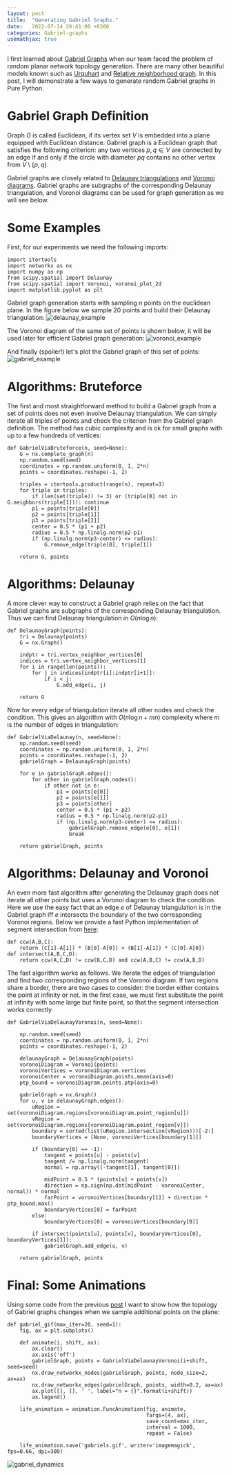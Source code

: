 ```yaml
---
layout: post
title:  "Generating Gabriel Graphs."
date:   2022-07-14 20:41:00 +0300
categories: Gabriel-graphs
usemathjax: true
---
```


I first learned about [Gabriel Graphs](https://en.wikipedia.org/wiki/Gabriel_graph) when our team faced the problem of random planar network topology generation. There are many other beautiful models known such as [Urquhart](https://en.wikipedia.org/wiki/Urquhart_graph) and [Relative neighborhood graph](https://en.wikipedia.org/wiki/Relative_neighborhood_graph). In this post, I will demonstrate a few ways to generate random Gabriel graphs in Pure Python.

Gabriel Graph Definition
=========

Graph $G$ is called Euclidean, if its vertex set $V$ is embedded into a plane equipped with Euclidean distance. Gabriel graph is a Euclidean graph that satisfies the following criterion: any two vertices $p, q \in V$ are connected by an edge if and only if the circle with diameter $pq$ contains no other vertex from $V\setminus \{p, q\}$.

Gabriel graphs are closely related to [Delaunay triangulations](https://en.wikipedia.org/wiki/Delaunay_triangulation) and [Voronoi diagrams](https://en.wikipedia.org/wiki/Voronoi_diagram). Gabriel graphs are subgraphs of the corresponding Delaunay triangulation, and Voronoi diagrams can be used for graph generation as we will see below.

Some Examples
=========

First, for our experiments we need the following imports:
```
import itertools
import networkx as nx
import numpy as np
from scipy.spatial import Delaunay
from scipy.spatial import Voronoi, voronoi_plot_2d
import matplotlib.pyplot as plt
```
Gabriel graph generation starts with sampling $n$ points on the euclidean plane. In the figure below we sample 20 points and build their Delaunay triangulation:
![delaunay_example](../assets/gabriel/Delaunay.png)

The Voronoi diagram of the same set of points is shown below, it will be used later for efficient Gabriel graph generation:
![voronoi_example](../assets/gabriel/Voronoi.png)

And finally (spoiler!) let's plot the Gabriel graph of this set of points:
![gabriel_example](../assets/gabriel/Gabriel.png)

Algorithms: Bruteforce
=========

The first and most straightforward method to build a Gabriel graph from a set of points does not even involve Delaunay triangulation.
We can simply iterate all triples of points and check the criterion from the Gabriel graph definition. 
The method has cubic complexity and is ok for small graphs with up to a few hundreds of vertices:

```
def GabrielViaBruteforce(n, seed=None):
    G = nx.complete_graph(n)
    np.random.seed(seed)
    coordinates = np.random.uniform(0, 1, 2*n)
    points = coordinates.reshape(-1, 2)
    
    triples = itertools.product(range(n), repeat=3)
    for triple in triples:
        if (len(set(triple)) != 3) or (triple[0] not in G.neighbors(triple[1])): continue
        p1 = points[triple[0]]
        p2 = points[triple[1]]
        p3 = points[triple[2]]
        center = 0.5 * (p1 + p2)
        radius = 0.5 * np.linalg.norm(p2-p1)
        if (np.linalg.norm(p3-center) <= radius):
            G.remove_edge(triple[0], triple[1])
            
    return G, points
```

Algorithms: Delaunay
=========

A more clever way to construct a Gabriel graph relies on the fact that Gabriel graphs are subgraphs of the corresponding Delaunay triangulation.
Thus we can find Delaunay triangulation in $O(n \log{n})$:
```
def DelaunayGraph(points):
    tri = Delaunay(points)
    G = nx.Graph()
    
    indptr = tri.vertex_neighbor_vertices[0]
    indices = tri.vertex_neighbor_vertices[1]
    for i in range(len(points)):
        for j in indices[indptr[i]:indptr[i+1]]:
            if i < j:
                G.add_edge(i, j)
                
    return G
```
Now for every edge of triangulation iterate all other nodes and check the condition.
This gives an algorithm with $O(n\log{n} + mn)$ complexity where $m$ is the number of edges in triangulation:

```
def GabrielViaDelaunay(n, seed=None):
    np.random.seed(seed)
    coordinates = np.random.uniform(0, 1, 2*n)
    points = coordinates.reshape(-1, 2)
    gabrielGraph = DelaunayGraph(points)
    
    for e in gabrielGraph.edges():
        for other in gabrielGraph.nodes():
            if other not in e:
                p1 = points[e[0]]
                p2 = points[e[1]]
                p3 = points[other]
                center = 0.5 * (p1 + p2)
                radius = 0.5 * np.linalg.norm(p2-p1)
                if (np.linalg.norm(p3-center) <= radius):
                    gabrielGraph.remove_edge(e[0], e[1])
                    break
    
    return gabrielGraph, points
```

Algorithms: Delaunay and Voronoi
=========

An even more fast algorithm after generating the Delaunay graph does not iterate all other points but uses a Voronoi diagram to check the condition.
Here we use the easy fact that an edge $e$ of Delaunay triangulation is in the Gabriel graph iff $e$ intersects the boundary of the two corresponding Voronoi regions. Below we provide a fast Python implementation of segment intersection from [here](https://bryceboe.com/2006/10/23/line-segment-intersection-algorithm/):

```
def ccw(A,B,C):
    return (C[1]-A[1]) * (B[0]-A[0]) > (B[1]-A[1]) * (C[0]-A[0])
def intersect(A,B,C,D):
    return ccw(A,C,D) != ccw(B,C,D) and ccw(A,B,C) != ccw(A,B,D)
```

The fast algorithm works as follows. We iterate the edges of triangulation and find two corresponding regions of the Voronoi diagram.
If two regions share a border, there are two cases to consider: the border either contains the point at infinity or not.
In the first case, we must first substitute the point at infinity with some large but finite point, so that the segment intersection works correctly.

```
def GabrielViaDelaunayVoronoi(n, seed=None):
    
    np.random.seed(seed)
    coordinates = np.random.uniform(0, 1, 2*n)
    points = coordinates.reshape(-1, 2)
    
    delaunayGraph = DelaunayGraph(points)
    voronoiDiagram = Voronoi(points)
    voronoiVertices = voronoiDiagram.vertices
    voronoiCenter = voronoiDiagram.points.mean(axis=0)
    ptp_bound = voronoiDiagram.points.ptp(axis=0)
    
    gabrielGraph = nx.Graph()
    for u, v in delaunayGraph.edges():
        uRegion = set(voronoiDiagram.regions[voronoiDiagram.point_region[u]])
        vRegion = set(voronoiDiagram.regions[voronoiDiagram.point_region[v]])
        boundary = sorted(list(uRegion.intersection(vRegion)))[-2:]
        boundaryVertices = [None, voronoiVertices[boundary[1]]]
        
        if (boundary[0] == -1):
            tangent = points[u] - points[v]
            tangent /= np.linalg.norm(tangent)
            normal = np.array([-tangent[1], tangent[0]])
            
            midPoint = 0.5 * (points[u] + points[v])
            direction = np.sign(np.dot(midPoint - voronoiCenter, normal)) * normal
            farPoint = voronoiVertices[boundary[1]] + direction * ptp_bound.max()
            boundaryVertices[0] = farPoint
        else:
            boundaryVertices[0] = voronoiVertices[boundary[0]]
        
        if intersect(points[u], points[v], boundaryVertices[0], boundaryVertices[1]): 
            gabrielGraph.add_edge(u, v)
    
    return gabrielGraph, points
```

Final: Some Animations
=========

Using some code from the previous [post](https://mkrechetov.github.io/cascade_animation) I want to show how the topology of Gabriel graphs changes
when we sample additional points on the plane:

```
def gabriel_gif(max_iter=20, seed=1):
    fig, ax = plt.subplots()
    
    def animate(i, shift, ax):
        ax.clear()
        ax.axis('off')
        gabrielGraph, points = GabrielViaDelaunayVoronoi(i+shift, seed=seed)
        nx.draw_networkx_nodes(gabrielGraph, points, node_size=2, ax=ax)
        nx.draw_networkx_edges(gabrielGraph, points, width=0.2, ax=ax)
        ax.plot([], [], ' ', label="n = {}".format(i+shift))
        ax.legend()
        
    life_animation = animation.FuncAnimation(fig, animate, 
                                             fargs=(4, ax),
                                             save_count=max_iter, 
                                             interval = 1000, 
                                             repeat = False)

    life_animation.save('gabriels.gif', writer='imagemagick', fps=0.66, dpi=300)
```

![gabriel_dynamics](../assets/gabriel/gabriels.gif)